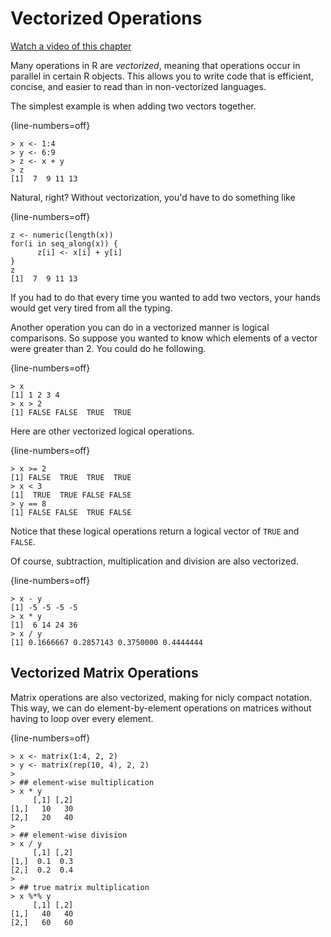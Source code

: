 # Vectorized Operations

[Watch a video of this chapter](https://youtu.be/YH3qtw7mTyA)



Many operations in R are _vectorized_, meaning that operations occur
in parallel in certain R objects. This allows you to write code that
is efficient, concise, and easier to read than in non-vectorized
languages.

The simplest example is when adding two vectors together.


{line-numbers=off}
~~~~~~~~
> x <- 1:4
> y <- 6:9 
> z <- x + y
> z
[1]  7  9 11 13
~~~~~~~~

Natural, right? Without vectorization, you'd have to do something like


{line-numbers=off}
~~~~~~~~
z <- numeric(length(x))
for(i in seq_along(x)) {
      z[i] <- x[i] + y[i]
}
z
[1]  7  9 11 13
~~~~~~~~

If you had to do that every time you wanted to add two vectors, your
hands would get very tired from all the typing.

Another operation you can do in a vectorized manner is logical
comparisons. So suppose you wanted to know which elements of a vector
were greater than 2. You could do he following.


{line-numbers=off}
~~~~~~~~
> x
[1] 1 2 3 4
> x > 2
[1] FALSE FALSE  TRUE  TRUE
~~~~~~~~

Here are other vectorized logical operations.


{line-numbers=off}
~~~~~~~~
> x >= 2
[1] FALSE  TRUE  TRUE  TRUE
> x < 3
[1]  TRUE  TRUE FALSE FALSE
> y == 8
[1] FALSE FALSE  TRUE FALSE
~~~~~~~~

Notice that these logical operations return a logical vector of `TRUE`
and `FALSE`.


Of course, subtraction, multiplication and division are also vectorized.


{line-numbers=off}
~~~~~~~~
> x - y
[1] -5 -5 -5 -5
> x * y
[1]  6 14 24 36
> x / y
[1] 0.1666667 0.2857143 0.3750000 0.4444444
~~~~~~~~

## Vectorized Matrix Operations

Matrix operations are also vectorized, making for nicly compact
notation. This way, we can do element-by-element operations on
matrices without having to loop over every element.


{line-numbers=off}
~~~~~~~~
> x <- matrix(1:4, 2, 2)
> y <- matrix(rep(10, 4), 2, 2)
> 
> ## element-wise multiplication
> x * y       
     [,1] [,2]
[1,]   10   30
[2,]   20   40
> 
> ## element-wise division
> x / y       
     [,1] [,2]
[1,]  0.1  0.3
[2,]  0.2  0.4
> 
> ## true matrix multiplication
> x %*% y     
     [,1] [,2]
[1,]   40   40
[2,]   60   60
~~~~~~~~


